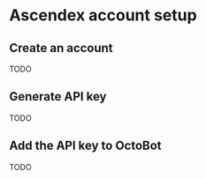 # Ascendex account setup

## Create an account

TODO

## Generate API key

TODO

## Add the API key to OctoBot

TODO

